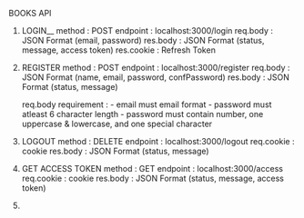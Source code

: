 BOOKS API

1. LOGIN\_\_
   method : POST
   endpoint : localhost:3000/login
   req.body : JSON Format (email, password)
   res.body : JSON Format (status, message, access token)
   res.cookie : Refresh Token

2. REGISTER
   method : POST
   endpoint : localhost:3000/register
   req.body : JSON Format (name, email, password, confPassword)
   res.body : JSON Format (status, message)

   req.body requirement : - email must email format - password must atleast 6 character length - password must contain number, one uppercase & lowercase, and one special character

3. LOGOUT
   method : DELETE
   endpoint : localhost:3000/logout
   req.cookie : cookie
   res.body : JSON Format (status, message)

4. GET ACCESS TOKEN
   method : GET
   endpoint : localhost:3000/access
   req.cookie : cookie
   res.body : JSON Format (status, message, access token)

5.
